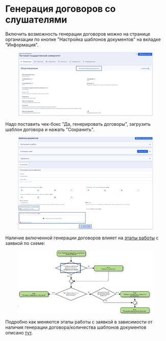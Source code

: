# Генерация договоров со слушателями

Включить возможность генерации договоров можно на странице организации по кнопке "Настройка шаблонов документов" на вкладке "Информация".&#x20;

<figure><img src="../../.gitbook/assets/image (31).png" alt=""><figcaption></figcaption></figure>

Надо поставить чек-бокс "Да, генерировать договоры", загрузить шаблон договора и нажать "Сохранить".

<figure><img src="../../.gitbook/assets/image (33).png" alt=""><figcaption></figcaption></figure>

Наличие включенной генерации договоров влияет на [этапы работы](etapy-raboty-s-zayavkoi.md) с заявкой по схеме:

<figure><img src="../../.gitbook/assets/image (34).png" alt=""><figcaption></figcaption></figure>

Подробно как меняются этапы работы с заявкой в зависимости от наличия генерации договора/количества шаблонов документов описано [тут](../../chasto-zadavaemye-voprosy/kak-menyayutsya-etapy-v-zayavke-i-shagi-v-lk-slushatelya-podrobno.md).
